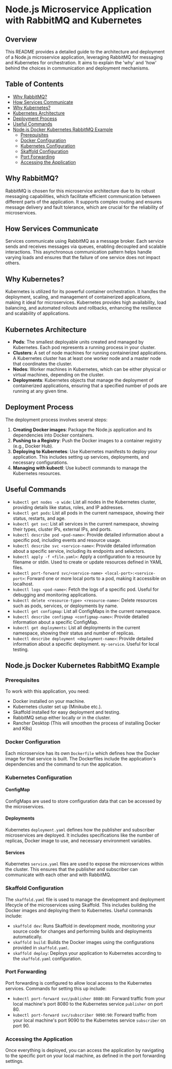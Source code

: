 # Node.js Microservice Application with RabbitMQ and Kubernetes

## Overview
This README provides a detailed guide to the architecture and deployment of a Node.js microservice application, leveraging RabbitMQ for messaging and Kubernetes for orchestration. It aims to explain the 'why' and 'how' behind the choices in communication and deployment mechanisms.

## Table of Contents
- [Why RabbitMQ?](#why-rabbitmq)
- [How Services Communicate](#how-services-communicate)
- [Why Kubernetes?](#why-kubernetes)
- [Kubernetes Architecture](#kubernetes-architecture)
- [Deployment Process](#deployment-process)
- [Useful Commands](#useful-commands)
- [Node.js Docker Kubernetes RabbitMQ Example](#nodejs-docker-kubernetes-rabbitmq-example)
  - [Prerequisites](#prerequisites)
  - [Docker Configuration](#docker-configuration)
  - [Kubernetes Configuration](#kubernetes-configuration)
  - [Skaffold Configuration](#skaffold-configuration)
  - [Port Forwarding](#port-forwarding)
  - [Accessing the Application](#accessing-the-application)

## Why RabbitMQ?
RabbitMQ is chosen for this microservice architecture due to its robust messaging capabilities, which facilitate efficient communication between different parts of the application. It supports complex routing and ensures message delivery and fault tolerance, which are crucial for the reliability of microservices.

## How Services Communicate
Services communicate using RabbitMQ as a message broker. Each service sends and receives messages via queues, enabling decoupled and scalable interactions. This asynchronous communication pattern helps handle varying loads and ensures that the failure of one service does not impact others.

## Why Kubernetes?
Kubernetes is utilized for its powerful container orchestration. It handles the deployment, scaling, and management of containerized applications, making it ideal for microservices. Kubernetes provides high availability, load balancing, and automated rollouts and rollbacks, enhancing the resilience and scalability of applications.

## Kubernetes Architecture
- **Pods**: The smallest deployable units created and managed by Kubernetes. Each pod represents a running process in your cluster.
- **Clusters**: A set of node machines for running containerized applications. A Kubernetes cluster has at least one worker node and a master node that coordinates the cluster.
- **Nodes**: Worker machines in Kubernetes, which can be either physical or virtual machines, depending on the cluster.
- **Deployments**: Kubernetes objects that manage the deployment of containerized applications, ensuring that a specified number of pods are running at any given time.

## Deployment Process
The deployment process involves several steps:
1. **Creating Docker images**: Package the Node.js application and its dependencies into Docker containers.
2. **Pushing to a Registry**: Push the Docker images to a container registry (e.g., Docker Hub).
3. **Deploying to Kubernetes**: Use Kubernetes manifests to deploy your application. This includes setting up services, deployments, and necessary configurations.
4. **Managing with kubectl**: Use kubectl commands to manage the Kubernetes resources.

## Useful Commands
- `kubectl get nodes -o wide`: List all nodes in the Kubernetes cluster, providing details like status, roles, and IP addresses.
- `kubectl get pods`: List all pods in the current namespace, showing their status, restarts, and age.
- `kubectl get svc`: List all services in the current namespace, showing their types, cluster IPs, external IPs, and ports.
- `kubectl describe pod <pod-name>`: Provide detailed information about a specific pod, including events and resource usage.
- `kubectl describe svc <service-name>`: Provide detailed information about a specific service, including its endpoints and selectors.
- `kubectl apply -f <file.yaml>`: Apply a configuration to a resource by filename or stdin. Used to create or update resources defined in YAML files.
- `kubectl port-forward svc/<service-name> <local-port>:<service-port>`: Forward one or more local ports to a pod, making it accessible on localhost.
- `kubectl logs <pod-name>`: Fetch the logs of a specific pod. Useful for debugging and monitoring applications.
- `kubectl delete <resource-type> <resource-name>`: Delete resources such as pods, services, or deployments by name.
- `kubectl get configmap`: List all ConfigMaps in the current namespace.
- `kubectl describe configmap <configmap-name>`: Provide detailed information about a specific ConfigMap.
- `kubectl get deployments`: List all deployments in the current namespace, showing their status and number of replicas.
- `kubectl describe deployment <deployment-name>`: Provide detailed information about a specific deployment.
`my-service`. Useful for local testing.

## Node.js Docker Kubernetes RabbitMQ Example
### Prerequisites
To work with this application, you need:
- Docker installed on your machine.
- Kubernetes cluster set up (Minikube etc.).
- Skaffold installed for easy deployment and testing.
- RabbitMQ setup either locally or in the cluster.
- Rancher Desktop (This will smoothen the process of installing Docker and K8s)

### Docker Configuration
Each microservice has its own `Dockerfile` which defines how the Docker image for that service is built. The Dockerfiles include the application's dependencies and the command to run the application.

### Kubernetes Configuration
#### ConfigMap
ConfigMaps are used to store configuration data that can be accessed by the microservices.

#### Deployments
Kubernetes `deployment.yaml` defines how the publisher and subscriber microservices are deployed. It includes specifications like the number of replicas, Docker image to use, and necessary environment variables.

#### Services
Kubernetes `service.yaml` files are used to expose the microservices within the cluster. This ensures that the publisher and subscriber can communicate with each other and with RabbitMQ.

### Skaffold Configuration
The `skaffold.yaml` file is used to manage the development and deployment lifecycle of the microservices using Skaffold. This includes building the Docker images and deploying them to Kubernetes. Useful commands include:
- `skaffold dev`: Runs Skaffold in development mode, monitoring your source code for changes and performing builds and deployments automatically.
- `skaffold build`: Builds the Docker images using the configurations provided in `skaffold.yaml`.
- `skaffold deploy`: Deploys your application to Kubernetes according to the `skaffold.yaml` configuration.

### Port Forwarding
Port forwarding is configured to allow local access to the Kubernetes services. Commands for setting this up include:
- `kubectl port-forward svc/publisher 8080:80`: Forward traffic from your local machine's port 8080 to the Kubernetes service `publisher` on port 80.
- `kubectl port-forward svc/subscriber 9090:90`: Forward traffic from your local machine's port 9090 to the Kubernetes service `subscriber` on port 90.

### Accessing the Application
Once everything is deployed, you can access the application by navigating to the specific port on your local machine, as defined in the port forwarding settings.
